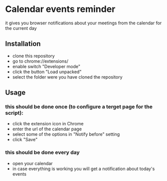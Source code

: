 # Calendar events reminder
it gives you browser notifications about your meetings from the calendar for the current day

## Installation
- clone this repository
- go to chrome://extensions/
- enable switch "Developer mode"
- click the button "Load unpacked"
- select the folder were you have cloned the repository

## Usage
### this should be done once (to configure a terget page for the script):
- click the extension icon in Chrome
- enter the url of the calendar page
- select some of the options in "Notify before" setting
- click "Save"
### this should be done every day
- open your calendar
- in case everything is working you will get a notification about today's events
